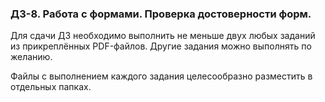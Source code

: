 ### ДЗ-8. Работа с формами. Проверка достоверности форм.

Для сдачи ДЗ необходимо выполнить не меньше двух любых заданий из прикреплённых PDF-файлов. Другие задания можно выполнять по желанию.

Файлы с выполнением каждого задания целесообразно разместить в отдельных папках. 